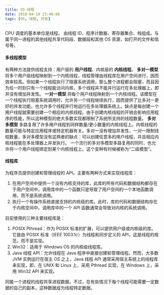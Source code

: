```yaml
---
title: OS-线程
date: 2018-04-10 23:40:06
tags: [OS, 线程, 并发]
---
```

CPU 调度的基本单位是线程。
由线程 ID、程序计数器、寄存器集合、栈组成。与属于同一进程的其他线程共享代码段、数据段和其他 OS 资源，如打开的文件和信号等。

#### 多线程模型
有两种方法提供线程支持：用户层的 **用户线程**、内核层的 **内核线程**。
**多对一模型**
将多个用户级线程映射到一个内核线程，线程管理由线程库在用户空间进行，因而效率较高。但如果一个线程执行了阻塞系统调用，那么整个进程都会阻塞，而且因为任一时刻只有一个线程能访问内核，多个线程并不能并行运行在多处理器上，即并没有增加并发性。
**一对一模型**
将每个用户线程映射到一个内核线程。该模型在一个线程执行阻塞系统调用时，允许另一个线程继续执行，因而提供了比多对一更好的并发功能，也允许多个线程并行地运行在多处理器系统上。缺点是每创建一个用户线程就需要创建一个相应的内核线程。由于创建内核线程的开销会影响应用程序的性能，所以这种模型的绝大多数实现都限制了系统所支持的线程数量。
**多对多模型**
多路复用了许多用户线程到同样数量/更小数量的内核线程上。内核线程的数量可能与特定应用程序或特定机器有关。多对一没有增加并发性，一对一限制线程数量，多对多模型没有这两者的缺点：可以创建任意多的用户线程，并且相应内核线程能在多处理器上并发执行。
一个流行的多对多模型多路复用的同时，也允许将一个用户线程绑定到某个内核线程上。这个变种有时候被称为“二级模型”。

#### 线程库
为程序员提供创建和管理线程的 API。主要有两种方式来实现线程库：
1. 在用户空间中提供一个没有内核支持的库，此库的所有代码和数据结构都存在于用户空间中。调用库中的一个函数只是导致了用户空间的一个本地函数调用，而不是系统调用。
2. 执行一个有操作系统直接支持的内核级的库。此时，库的代码和数据结构存在于内核空间中。调用库中的一个 API 函数通常会导致对内核的系统调用。

目前使用的三种主要线程库是：
1. POSIX Pthread：作为 POSIX 标准的扩展，可以提供用户级或内核级的库。它是由 POSIX 标准（IEEE 1003.1c）为线程和同步定义的 API，这是线程的规范，而不是实现。
2. Win32：适用于 Windows OS 的内核级线程库。
3. Java 线程 API：允许线程在 Java 程序中直接创建和管理线程。然而，大多数 JVM 实例运行在宿主 OS 之上，Java 线程 API 通常采用宿主系统上的线程库来实现，即，在 UNIX 和 Linux 上，采用 Pthread 实现，在 Windows 上，采用 Win32 API 来实现。

同属一个进程的线程共享进程数据。不过，在有些情况下每个线程可能需要一定数据的自己的副本，这种数据成为线程特定数据。
